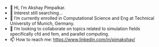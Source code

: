 - 👋 Hi, I’m Akshay Pimpalkar.
- 👀 Interest still searching...
- 🌱 I’m currently enrolled in Computational Science and Eng at Technical University of Munich, Germany.
- 💞️ I’m looking to collaborate on topics related to simulation fields specifically cfd and fem, and parallel computing.
- 📫 How to reach me: https://www.linkedin.com/in/pimakshay/

<!---
pimakshay/pimakshay is a ✨ special ✨ repository because its `README.md` (this file) appears on your GitHub profile.
You can click the Preview link to take a look at your changes.
--->
